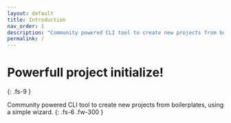 ```yaml
---
layout: default
title: Introduction
nav_order: 1
description: "Community powered CLI tool to create new projects from boilerplates, using a simple wizard."
permalink: /
---
```


# Powerfull project initialize!
{: .fs-9 }

Community powered CLI tool to create new projects from boilerplates, using a simple wizard.
{: .fs-6 .fw-300 }
